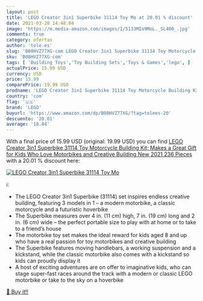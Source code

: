 ```yaml
---
layout: post
title: 'LEGO Creator 3in1 Superbike 31114 Toy Mo at 20.01 % discount'
date: 2021-03-20 14:48:04
image: 'https://m.media-amazon.com/images/I/5133MIo9MoL._SL400_.jpg'
comments: true
category: ofertas
author: 'tole.es'
slug: 'B08HVZ77XG-com LEGO Creator 3in1 Superbike 31114 Toy Motorcycle Building...'
sku: 'B08HVZ77XG-com'
tags: [ 'Building Toys','Toy Building Sets','Toys & Games','lego', ]
actualPrice: 15.99 USD
currency: USD
price: 15.99
comparePrice: 19.99 USD
prodname: 'LEGO Creator 3in1 Superbike 31114 Toy Motorcycle Building Kit; Makes a Great Gift for Kids Who Love Motorbikes and Creative Building  New 2021  236 Pieces '
country: 'com'
flag: '🇺🇸'
brand: 'LEGO'
buyurl: 'https://www.amazon.com/dp/B08HVZ77XG/?tag=tolees-20'
descuento: '20.01'
average: '18.84'
---
```


With a final price of 15.99 USD (original: 19.99 USD) you can find [LEGO Creator 3in1 Superbike 31114 Toy Motorcycle Building Kit; Makes a Great Gift for Kids Who Love Motorbikes and Creative Building  New 2021  236 Pieces ](https://www.amazon.com/dp/B08HVZ77XG/?tag=tolees-20) with a  20.01 % discount here:

[![LEGO Creator 3in1 Superbike 31114 Toy Mo](https://m.media-amazon.com/images/I/5133MIo9MoL._SL400_.jpg)](https://www.amazon.com/dp/B08HVZ77XG/?tag=tolees-20)

ℹ️:

- The LEGO Creator 3in1 Superbike (31114) set inspires endless creative building, featuring 3 models in 1 – a modern motorbike, a classic motorcycle and a futuristic hoverbike
- The Superbike measures over 4 in. (11 cm) high, 7 in. (19 cm) long and 2 in. (6 cm) wide – the perfect portable size to play with at home or to take to a friend’s house
- The motorbike toy set makes the ideal reward for kids aged 8 and up who have a real passion for toy motorbikes and creative building
- The Superbike features moving handlebars, a working suspension and a kickstand, while the classic motorbike also comes with a kickstand so kids can proudly display it
- A host of exciting adventures are on offer to imaginative kids, who can stage super-fast races around the track with a modern or classic LEGO motorbike or take to the sky on a hoverbike

[🛒 Buy it!!](https://www.amazon.com/dp/B08HVZ77XG/?tag=tolees-20)
